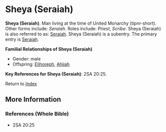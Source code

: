 # Sheya (Seraiah)
**Sheya (Seraiah)**. 
Man living at the time of United Monarchy (tipnr-short). 
Other forms include: 
*Seraiah*. 
Roles include: 
_Priest_, _Scribe_. 
Sheya (Seraiah) is also referred to as: 
[Seraiah](Seraiah.md). 
Sheya (Seraiah) is a subentry. The primary entry is 
[Seraiah](Seraiah.md). 




**Familial Relationships of Sheya (Seraiah)**


* Gender: male
* Offspring: [Elihoreph](Elihoreph.md), [Ahijah](Ahijah.md)




**Key References for Sheya (Seraiah)**: 
2SA 20:25. 






Return to [Index](00-Index.md)

## More Information

### References (Whole Bible)

* 2SA 20:25



